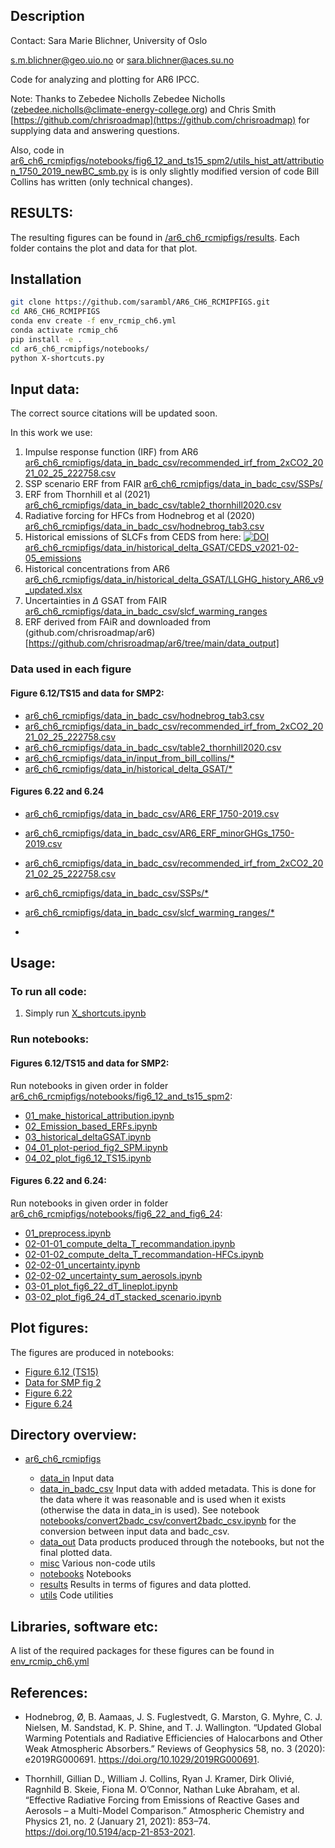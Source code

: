 ## Description
Contact: Sara Marie Blichner, University of Oslo 

[s.m.blichner@geo.uio.no](mailto:s.m.blichner@geo.uio.no) or [sara.blichner@aces.su.no](mailto:sara.blichner@aces.su.se)


Code for analyzing and plotting for AR6 IPCC. 


Note: Thanks to Zebedee Nicholls Zebedee Nicholls ([zebedee.nicholls@climate-energy-college.org](mailto:zebedee.nicholls@climate-energy-college.org)) and Chris Smith [https://github.com/chrisroadmap](https://github.com/chrisroadmap) for supplying data and answering questions. 

Also, code in [ar6_ch6_rcmipfigs/notebooks/fig6_12_and_ts15_spm2/utils_hist_att/attribution_1750_2019_newBC_smb.py](ar6_ch6_rcmipfigs/notebooks/fig6_12_and_ts15_spm2/utils_hist_att/attribution_1750_2019_newBC_smb.py) is is only slightly modified version of code Bill Collins has written (only technical changes).
 

## RESULTS:

The resulting figures can be found in [/ar6_ch6_rcmipfigs/results](./ar6_ch6_rcmipfigs/results). Each folder contains the plot and data for that plot. 



## Installation

```bash
git clone https://github.com/sarambl/AR6_CH6_RCMIPFIGS.git
cd AR6_CH6_RCMIPFIGS
conda env create -f env_rcmip_ch6.yml
conda activate rcmip_ch6
pip install -e .
cd ar6_ch6_rcmipfigs/notebooks/
python X-shortcuts.py
``` 

## Input data: 
The correct source citations will be updated soon. 

In this work we use: 
1) Impulse response function (IRF) from AR6 [ar6_ch6_rcmipfigs/data_in_badc_csv/recommended_irf_from_2xCO2_2021_02_25_222758.csv](ar6_ch6_rcmipfigs/data_in_badc_csv/recommended_irf_from_2xCO2_2021_02_25_222758.csv)
2) SSP scenario ERF from FAIR [ar6_ch6_rcmipfigs/data_in_badc_csv/SSPs/](ar6_ch6_rcmipfigs/data_in_badc_csv/SSPs)
3) ERF from Thornhill et al (2021) [ar6_ch6_rcmipfigs/data_in_badc_csv/table2_thornhill2020.csv](ar6_ch6_rcmipfigs/data_in_badc_csv/table2_thornhill2020.csv)
4) Radiative forcing for HFCs from Hodnebrog et al (2020) [ar6_ch6_rcmipfigs/data_in_badc_csv/hodnebrog_tab3.csv](ar6_ch6_rcmipfigs/data_in_badc_csv/hodnebrog_tab3.csv)
5) Historical emissions of SLCFs from CEDS from here: [![DOI](https://zenodo.org/badge/DOI/10.5281/zenodo.4509372.svg)](https://doi.org/10.5281/zenodo.4509372) [ar6_ch6_rcmipfigs/data_in/historical_delta_GSAT/CEDS_v2021-02-05_emissions](ar6_ch6_rcmipfigs/data_in/historical_delta_GSAT/CEDS_v2021-02-05_emissions)
6) Historical concentrations from AR6 [ar6_ch6_rcmipfigs/data_in/historical_delta_GSAT/LLGHG_history_AR6_v9_updated.xlsx](ar6_ch6_rcmipfigs/data_in/historical_delta_GSAT/LLGHG_history_AR6_v9_updated.xlsx)
7) Uncertainties in $\Delta$ GSAT from FAIR [ar6_ch6_rcmipfigs/data_in_badc_csv/slcf_warming_ranges](ar6_ch6_rcmipfigs/data_in_badc_csv/slcf_warming_ranges)
8) ERF derived from FAiR and downloaded from (github.com/chrisroadmap/ar6)[https://github.com/chrisroadmap/ar6/tree/main/data_output]

### Data used in each figure

#### Figure 6.12/TS15 and data for SMP2:
- [ar6_ch6_rcmipfigs/data_in_badc_csv/hodnebrog_tab3.csv](ar6_ch6_rcmipfigs/data_in_badc_csv/hodnebrog_tab3.csv)
- [ar6_ch6_rcmipfigs/data_in_badc_csv/recommended_irf_from_2xCO2_2021_02_25_222758.csv](ar6_ch6_rcmipfigs/data_in_badc_csv/recommended_irf_from_2xCO2_2021_02_25_222758.csv)
- [ar6_ch6_rcmipfigs/data_in_badc_csv/table2_thornhill2020.csv](ar6_ch6_rcmipfigs/data_in_badc_csv/table2_thornhill2020.csv)
- [ar6_ch6_rcmipfigs/data_in/input_from_bill_collins/*](ar6_ch6_rcmipfigs/data_in/input_from_bill_collins)
- [ar6_ch6_rcmipfigs/data_in/historical_delta_GSAT/*](ar6_ch6_rcmipfigs/data_in/historical_delta_GSAT)

#### Figures 6.22 and 6.24
- [ar6_ch6_rcmipfigs/data_in_badc_csv/AR6_ERF_1750-2019.csv](ar6_ch6_rcmipfigs/data_in_badc_csv/AR6_ERF_1750-2019.csv)
- [ar6_ch6_rcmipfigs/data_in_badc_csv/AR6_ERF_minorGHGs_1750-2019.csv](ar6_ch6_rcmipfigs/data_in_badc_csv/AR6_ERF_minorGHGs_1750-2019.csv)
- [ar6_ch6_rcmipfigs/data_in_badc_csv/recommended_irf_from_2xCO2_2021_02_25_222758.csv](ar6_ch6_rcmipfigs/data_in_badc_csv/recommended_irf_from_2xCO2_2021_02_25_222758.csv)
- [ar6_ch6_rcmipfigs/data_in_badc_csv/SSPs/*](ar6_ch6_rcmipfigs/data_in_badc_csv/SSPs)
- [ar6_ch6_rcmipfigs/data_in_badc_csv/slcf_warming_ranges/*](ar6_ch6_rcmipfigs/data_in_badc_csv/slcf_warming_ranges)

- 
## Usage:  

  
### To run all code: 

1. Simply run [X_shortcuts.ipynb](./ar6_ch6_rcmipfigs/notebooks/X-shortcuts.ipynb)

### Run notebooks: 
#### Figures 6.12/TS15 and data for SMP2:
Run notebooks in given order in folder [ar6_ch6_rcmipfigs/notebooks/fig6_12_and_ts15_spm2](ar6_ch6_rcmipfigs/notebooks/fig6_12_and_ts15_spm2): 
- [01_make_historical_attribution.ipynb](ar6_ch6_rcmipfigs/notebooks/fig6_12_and_ts15_spm2/01_make_historical_attribution.ipynb)
- [02_Emission_based_ERFs.ipynb](ar6_ch6_rcmipfigs/notebooks/fig6_12_and_ts15_spm2/02_Emission_based_ERFs.ipynb)
- [03_historical_deltaGSAT.ipynb](ar6_ch6_rcmipfigs/notebooks/fig6_12_and_ts15_spm2/03_historical_deltaGSAT.ipynb)
- [04_01_plot-period_fig2_SPM.ipynb](ar6_ch6_rcmipfigs/notebooks/fig6_12_and_ts15_spm2/04_01_plot-period_fig2_SPM.ipynb)
- [04_02_plot_fig6_12_TS15.ipynb](ar6_ch6_rcmipfigs/notebooks/fig6_12_and_ts15_spm2/04_02_plot_fig6_12_TS15.ipynb)

#### Figures 6.22 and 6.24:
Run notebooks in given order in folder [ar6_ch6_rcmipfigs/notebooks/fig6_22_and_fig6_24](ar6_ch6_rcmipfigs/notebooks/fig6_22_and_fig6_24):
- [01_preprocess.ipynb](ar6_ch6_rcmipfigs/notebooks/fig6_22_and_fig6_24/01_preprocess.ipynb)
- [02-01-01_compute_delta_T_recommandation.ipynb](ar6_ch6_rcmipfigs/notebooks/fig6_22_and_fig6_24/02-01-01_compute_delta_T_recommandation.ipynb)
- [02-01-02_compute_delta_T_recommandation-HFCs.ipynb](ar6_ch6_rcmipfigs/notebooks/fig6_22_and_fig6_24/02-01-02_compute_delta_T_recommandation-HFCs.ipynb)
- [02-02-01_uncertainty.ipynb](ar6_ch6_rcmipfigs/notebooks/fig6_22_and_fig6_24/02-02-01_uncertainty.ipynb)
- [02-02-02_uncertainty_sum_aerosols.ipynb](ar6_ch6_rcmipfigs/notebooks/fig6_22_and_fig6_24/02-02-02_uncertainty_sum_aerosols.ipynb)
- [03-01_plot_fig6_22_dT_lineplot.ipynb](ar6_ch6_rcmipfigs/notebooks/fig6_22_and_fig6_24/03-01_plot_fig6_22_dT_lineplot.ipynb)
- [03-02_plot_fig6_24_dT_stacked_scenario.ipynb](ar6_ch6_rcmipfigs/notebooks/fig6_22_and_fig6_24/03-02_plot_fig6_24_dT_stacked_scenario.ipynb)


## Plot figures:
The figures are produced in notebooks:
- [Figure 6.12 (TS15)](./ar6_ch6_rcmipfigs/notebooks/fig6_12_and_ts15_spm2/04_02_plot_fig6_12_TS15.ipynb)
- [Data for SMP fig 2](./ar6_ch6_rcmipfigs/notebooks/fig6_12_and_ts15_spm2/04_01_plot-period_fig2_SPM.ipynb)
- [Figure 6.22](./ar6_ch6_rcmipfigs/notebooks/fig6_22_and_fig6_24/03-01_plot_fig6_22_dT_lineplot.ipynb)
- [Figure 6.24](./ar6_ch6_rcmipfigs/notebooks/fig6_22_and_fig6_24/03-02_plot_fig6_24_dT_stacked_scenario.ipynb)



## Directory overview: 
 - [ar6_ch6_rcmipfigs](./ar6_ch6_rcmipfigs)

    - [data_in](./ar6_ch6_rcmipfigs/data_in) Input data
    - [data_in_badc_csv](./ar6_ch6_rcmipfigs/data_in_badc_csv) Input data with added metadata. This is done for the data where it was reasonable and is used when it exists (otherwise the data in data_in is used). See notebook [notebooks/convert2badc_csv/convert2badc_csv.ipynb](ar6_ch6_rcmipfigs/notebooks/convert2badc_csv/convert2badc_csv.ipynb) for the conversion between input data and badc_csv. 
    - [data_out](./ar6_ch6_rcmipfigs/data_out) Data products produced through the notebooks, but not the final plotted data. 
    - [misc](./ar6_ch6_rcmipfigs/misc) Various non-code utils
    - [notebooks](./ar6_ch6_rcmipfigs/notebooks) Notebooks
    - [results](./ar6_ch6_rcmipfigs/results) Results in terms of figures and data plotted. 
    - [utils](./ar6_ch6_rcmipfigs/utils) Code utilities  
    

## Libraries, software etc:
A list of the required packages for these figures can be found in [env_rcmip_ch6.yml](env_rcmip_ch6.yml)

## References:

- Hodnebrog, Ø, B. Aamaas, J. S. Fuglestvedt, G. Marston, G. Myhre, C. J. Nielsen, M. Sandstad, K. P. Shine, and T. J. Wallington. “Updated Global Warming Potentials and Radiative Efficiencies of Halocarbons and Other Weak Atmospheric Absorbers.” Reviews of Geophysics 58, no. 3 (2020): e2019RG000691. https://doi.org/10.1029/2019RG000691.

- Thornhill, Gillian D., William J. Collins, Ryan J. Kramer, Dirk Olivié, Ragnhild B. Skeie, Fiona M. O’Connor, Nathan Luke Abraham, et al. “Effective Radiative Forcing from Emissions of Reactive Gases and Aerosols – a Multi-Model Comparison.” Atmospheric Chemistry and Physics 21, no. 2 (January 21, 2021): 853–74. https://doi.org/10.5194/acp-21-853-2021.


